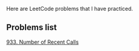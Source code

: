 Here are LeetCode problems that I have practiced. 

## Problems list

[933. Number of Recent Calls](https://leetcode.com/problems/number-of-recent-calls/description/)
